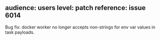 audience: users
level: patch
reference: issue 6014
---
Bug fix: docker worker no longer accepts non-strings for env var values in task payloads.
